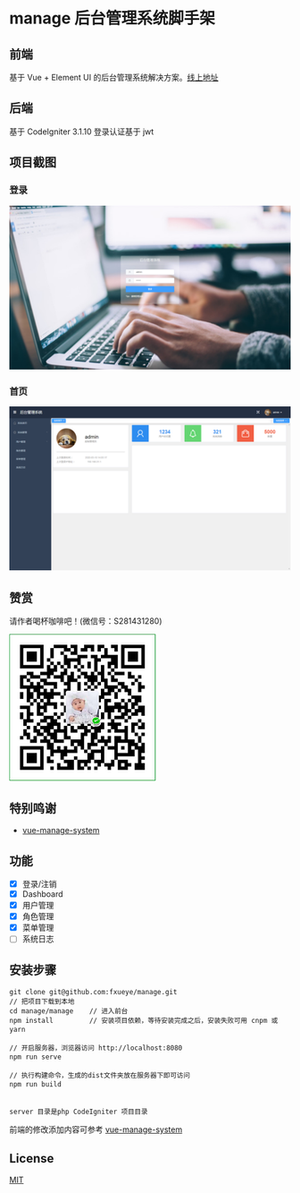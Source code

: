 # manage 后台管理系统脚手架

## 前端

基于 Vue + Element UI 的后台管理系统解决方案。[线上地址](http://home.zhaobaoge.com:8003/admin/#/)

## 后端

基于 CodeIgniter 3.1.10 登录认证基于 jwt

## 项目截图

### 登录

![Image text](screenshots/login.png)

### 首页

![Image text](screenshots/index.png)

## 赞赏

请作者喝杯咖啡吧！(微信号：S281431280)

![微信扫一扫](screenshots/weixin.png)

## 特别鸣谢

- [vue-manage-system](https://github.com/lin-xin/vue-manage-system)

## 功能

- [x] 登录/注销
- [x] Dashboard
- [x] 用户管理
- [x] 角色管理
- [x] 菜单管理
- [ ] 系统日志

## 安装步骤

```
git clone git@github.com:fxueye/manage.git
// 把项目下载到本地
cd manage/manage    // 进入前台
npm install         // 安装项目依赖，等待安装完成之后，安装失败可用 cnpm 或 yarn

// 开启服务器，浏览器访问 http://localhost:8080
npm run serve

// 执行构建命令，生成的dist文件夹放在服务器下即可访问
npm run build


server 目录是php CodeIgniter 项目目录
```

前端的修改添加内容可参考 [vue-manage-system](https://github.com/lin-xin/vue-manage-system)

## License

[MIT](https://github.com/lin-xin/vue-manage-system/blob/master/LICENSE)
